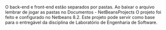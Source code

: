 O back-end e front-end estão separados por pastas. 
Ao baixar o arquivo lembrar de jogar as pastas no Documentos - NetBeansProjects
O projeto foi feito e configurado no Netbeans 8.2.
Este projeto pode servir como base para o entregável da disciplina de Laboratório de Engenharia de Software.
